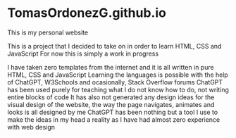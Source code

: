 # TomasOrdonezG.github.io
This is my personal website

This is a project that I decided to take on in order to learn HTML, CSS and JavaScript
For now this is simply a work in progress

I have taken zero templates from the internet and it is all written in pure HTML, CSS and JavaScript
Learning the languages is possible with the help of ChatGPT, W3Schools and ocasionally, Stack Overflow forums
ChatGPT has been used purely for teaching what I do not know how to do, not writing entire blocks of code
It has also not generated any design ideas for the visual design of the website, the way the page navigates, animates and looks is all designed by me
ChatGPT has been nothing but a tool I use to make the ideas in my head a reality as I have had almost zero experience with web design
